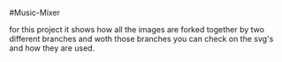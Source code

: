 #Music-Mixer

for this project it shows how all the images are forked together by two different branches and woth those branches you can check on the svg's and how they are used.
